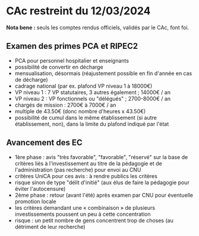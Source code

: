 # CAc restreint du 12/03/2024

**Nota bene :** seuls les comptes rendus officiels, validés par le CAc, font foi.

## Examen des primes PCA et RIPEC2
- PCA pour personnel hospitalier et enseignants
- possibilité de convertir en décharge 
- mensualisation, désormais (réajustement possible en fin d'année en cas de décharge)
- cadrage national (par ex. plafond VP niveau 1 à 18000€)
- VP niveau 1 : 7 VP statutaires, 3 autres également ; 14000€ / an
- VP niveau 2 : VP fonctionnels ou "délégués" ; 2700-8000€ / an
- chargés de mission : 2700€ à 7000€ / an
- multiple de 43.50€ (donc nombre d'heures x 43.50€)
- possibilité de cumul dans le même établissement (si autre établissement, non), dans la limite du plafond indiqué par l'état

## Avancement des EC
- 1ère phase : avis "très favorable", "favorable", "réservé" sur la base de critères liés à l'investissement au titre de la pédagogie et de l'administration (pas recherche) pour envoi au CNU
- critères UniCA pour ces avis : à rendre publics les critères
- risque sinon de type "délit d'initié" (aux élus de faire la pédagogie pour éviter l'autocensure)
- 2ème phase : retour (avant l'été) après examen par CNU pour éventuelle promotion locale
- les critères demandant une « combinaison » de plusieurs investissements poussent un peu à cette concentration 
- risque : un petit nombre de gens concentrent  trop de choses (au détriment de leur recherche)
